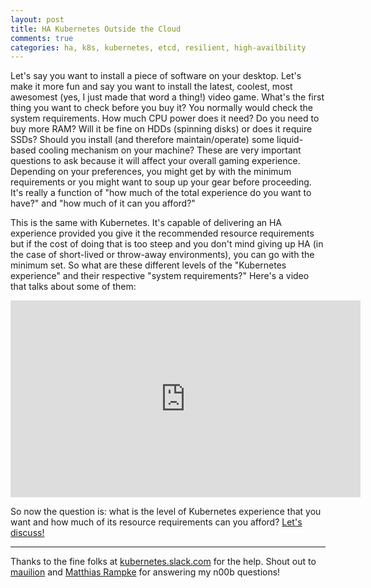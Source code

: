 ```yaml
---
layout: post
title: HA Kubernetes Outside the Cloud
comments: true
categories: ha, k8s, kubernetes, etcd, resilient, high-availbility
---
```


Let's say you want to install a piece of software on your desktop. Let's
make it more fun and say you want to install the latest, coolest, most
awesomest (yes, I just made that word a thing!) video game. What's the
first thing you want to check before you buy it? You normally would check
the system requirements. How much CPU power does it need? Do you need to
buy more RAM? Will it be fine on HDDs (spinning disks) or does it require
SSDs? Should you install (and therefore maintain/operate) some liquid-based
cooling mechanism on your machine? These are very important questions to
ask because it will affect your overall gaming experience. Depending on
your preferences, you might get by with the minimum requirements or you
might want to soup up your gear before proceeding. It's really a function
of "how much of the total experience do you want to have?" and "how much
of it can you afford?"
 
This is the same with Kubernetes. It's capable of delivering an HA
experience provided you give it the recommended resource requirements
but if the cost of doing that is too steep and you don't mind giving up
HA (in the case of short-lived or throw-away environments), you can go
with the minimum set. So what are these different levels of the
"Kubernetes experience" and their respective "system requirements?"
Here's a video that talks about some of them:

<iframe width="560" height="315" src="https://www.youtube.com/embed/gu3XJ5l2XxM" frameborder="0" allowfullscreen></iframe>

So now the question is: what is the level of Kubernetes experience that
you want and how much of its resource requirements can you afford? 
[Let's discuss!](https://github.com/relaxdiego/relaxdiego.github.com/issues/12)

---

Thanks to the fine folks at [kubernetes.slack.com](https://kubernetes.slack.com)
for the help. Shout out to [mauilion](https://kubernetes.slack.com/team/mauilion)
and [Matthias Rampke](https://groups.google.com/d/msg/kubernetes-users/JOiYxVHVYwg/3mLRa4j_BgAJ)
for answering my n00b questions!

